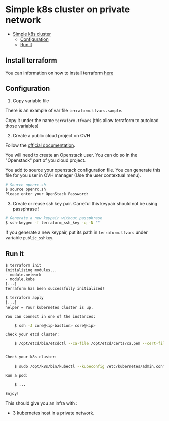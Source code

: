 # Simple k8s cluster on private network


- [Simple k8s cluster](#simple-k8s-cluster)
    - [Configuration](#configuration)
    - [Run it](#run-it)
    
## Install terraform

You can information on how to install terraform [here](https://www.terraform.io/intro/getting-started/install.html)

## Configuration
1. Copy variable file

There is an example of var file `terraform.tfvars.sample`.

Copy it under the name `terraform.tfvars` (this allow terraform to autoload those variables)

2. Create a public cloud project on OVH

Follow the [official documentation](https://docs.ovh.com/gb/en/public-cloud/getting_started_with_public_cloud_logging_in_and_creating_a_project/).

You will need to create an Openstack user. You can do so in the "Openstack" part of you cloud project. 

You add to source your openstack configuration file. You can generate this file for you user in OVH manager (Use the user contextual menu). 

```bash
# Source openrc.sh
$ source openrc.sh
Please enter your OpenStack Password: 

```

3. Create or reuse ssh key pair. Carreful this keypair should not be using passphrase !

```bash
# Generate a new keypair without passphrase
$ ssh-keygen -f terraform_ssh_key -q -N ""
```

If you generate a new keypair, put its path in `terraform.tfvars` under variable `public_sshkey`.

## Run it

```bash
$ terraform init
Initializing modules...
- module.network
- module.kube
[...]
Terraform has been successfully initialized!

$ terraform apply
[...]
helper = Your kubernetes cluster is up.

You can connect in one of the instances:

    $ ssh -J core@<ip-bastion> core@<ip>

Check your etcd cluster:

    $ /opt/etcd/bin/etcdctl --ca-file /opt/etcd/certs/ca.pem --cert-file /opt/etcd/certs/cert.pem --key-file /opt/etcd/certs/cert-key.pem --endpoints https://54.36.112.50:2379 member list


Check your k8s cluster:

    $ sudo /opt/k8s/bin/kubectl --kubeconfig /etc/kubernetes/admin.conf get nodes

Run a pod:

    $ ...

Enjoy!
```

This should give you an infra with :

- 3 kubernetes host in a private network.
